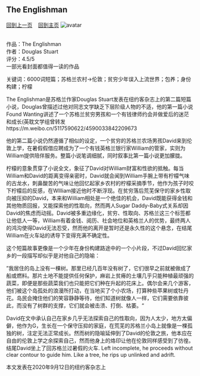 ## The Englishman
[回到上一页](https://boheme130.github.io/Reviews/)  &nbsp;&nbsp;  [回到主页](https://boheme130.github.io/Fiction.git.io/)
![avatar](https://images.squarespace-cdn.com/content/v1/5dc39817598601058cf7855c/1600378978577-8TE02909KD9BJLN4VHK1/Screen+Shot+2020-09-17+at+5.40.38+PM.png?format=1000w)
<br>
<br>


作品：The Englishman <br>
作者：Douglas Stuart <br>
评分：4.5/5 <br>
一部光看封面都值得一读的作品 <br>


关键词：6000词短篇；苏格兰农村->伦敦；贫穷少年误入上流世界；包养；身份构建；柠檬

The Englishman是苏格兰作家Douglas Stuart发表在纽约客杂志上的第二篇短篇小说，Douglas曾描述过他对同志文学缺乏下层阶级人物的不适，他的第一篇小说Found Wanting讲述了一个苏格兰贫穷男孩和一个有钱律师约会并做爱后的迷茫和成长(英耽文学组曾转发https://m.weibo.cn/5117590622/4590033842209673

他的第二篇小说仍然遵循了相似的设定，一个贫穷的苏格兰农场男孩David来到伦敦上学，在暑假假借应聘成为了一个有钱英格兰银行家William的管家，实则为William提供陪伴服务。整篇小说笔调细腻，同时叙事比第一篇小说更加朦胧。

柠檬的意象贯穿了小说全文，象征了David对William财富和性欲的抵触。每当William和David的距离变得亲密时，David就会闻到William手腕上带有柠檬气味的古龙水，刺鼻酸苦的气味让他回忆起家乡农村的柠檬采摘季节，他作为孩子时咬下柠檬后的反感，在WIlliam接近他时不断浮现。在贫穷落后荒芜保守的家乡性取向被压抑的David，本来和William相处是一个绝佳的机会，David既能获得金钱和其他物质回报，又能探索他的性取向，然而两人Sugar Daddy-Baby式关系却因David的焦虑而动摇。David被多重边缘化，贫穷、性取向、苏格兰这三个标签都让他低人一等，William有着金钱、阅历、社会地位和英格兰人的优势，最终两人的鸿沟使得David无法忍受，然而他的离开是暂时还是永久性的这个悬念，在结尾William在火车站的诱导下变得充满不确定性。

这个短篇故事更像是一个少年在身份构建路途中的一个小片段，不过David回忆家乡的一段描写却似乎是对他自己的隐喻：

”我居住的岛上没有一棵树。那里已经几百年没有树了，它们很早之前就被做成了船或燃料。那片土地不能提供任何保护，麻岩上贫瘠的土壤几乎只能种植最顽强的蔬菜，即便是那些蔬菜我们也只能把它们种在升起的花床上。偶尔会来几个游客，他们被这个岛孤处的浪漫所打动，在当地买了个小农场，打算种些苹果树或牡丹花。岛民会掩住他们的笑容静静等待，他们知道树就像人一样，它们需要依靠彼此，而没有了树群的支撑，它们就会被击溃、打倒、枯萎。“

David在文中承认自己在家乡几乎无法探索自己的性取向，因为人太少，地方太偏僻，他作为G，生长在一个保守压抑的家庭，在荒芜的苏格兰小岛上就像是一棵孤独的树，注定无法正常成长。然而树的隐喻延伸到了David的伦敦之旅，他本应在自由的伦敦上学之余探索自己，然而他身上的烙印让他在伦敦同样感受到了彷徨。结尾David坐上了回苏格兰过暑假的火车. Left incomplete, he proceeds without clear contour to guide him. Like a tree, he rips up unlinked and adrift.

本文发表在2020年9月12日的纽约客杂志上